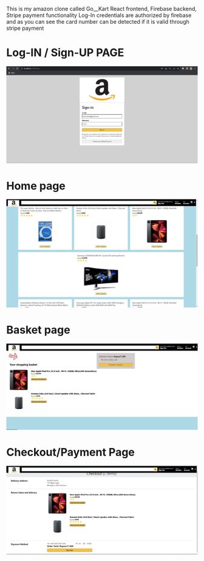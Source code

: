  This is my amazon clone called Go__Kart
 React frontend,
 Firebase backend,
 Stripe payment functionality 
Log-In credentials are authorized by firebase and as you can see the card number can be detected if it is valid through stripe payment 

 # Log-IN / Sign-UP PAGE
![My Image](images/Log-IN.jpeg)


# Home page
![My Image](images/ShoppingPage.jpeg)




# Basket page
![My Image](images/BasketPage.jpeg)

# Checkout/Payment Page
![My Image](images/CheckoutPage.jpeg)
